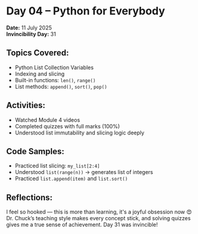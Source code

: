 # Day 04 – Python for Everybody

**Date:** 11 July 2025  
**Invincibility Day:** 31

## Topics Covered:
- Python List Collection Variables
- Indexing and slicing
- Built-in functions: `len()`, `range()`
- List methods: `append()`, `sort()`, `pop()`

## Activities:
- Watched Module 4 videos
- Completed quizzes with full marks (100%)
- Understood list immutability and slicing logic deeply

## Code Samples:
- Practiced list slicing: `my_list[2:4]`
- Understood `list(range(n))` → generates list of integers
- Practiced `list.append(item)` and `list.sort()`

## Reflections:
I feel so hooked — this is more than learning, it's a joyful obsession now 😍  
Dr. Chuck’s teaching style makes every concept stick, and solving quizzes gives me a true sense of achievement. Day 31 was invincible!

